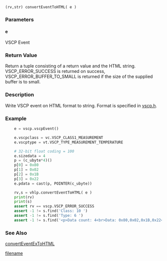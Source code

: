 

```clike
(rv,str) convertEventToHTML( e )
```

### Parameters

#### e
VSCP Event

### Return Value
Return a tuple consisting of a return value and the HTML string. VSCP_ERROR_SUCCESS is returned on success, VSCP_ERROR_BUFFER_TO_SMALL is returned if the size of the supplied buffer is to small. 

### Description
Write VSCP event on HTML format to string. Format is specified in [vscp.h](https://github.com/grodansparadis/vscp/blob/master/src/vscp/common/vscp.h). 

### Example

```python
    e = vscp.vscpEvent()

    e.vscpclass = vc.VSCP_CLASS1_MEASUREMENT
    e.vscptype = vt.VSCP_TYPE_MEASUREMENT_TEMPERATURE

    # 32-bit float coding = 100
    e.sizedata = 4
    p = (c_ubyte*4)()
    p[0] = 0x80
    p[1] = 0x02
    p[2] = 0x1B
    p[3] = 0x22
    e.pdata = cast(p, POINTER(c_ubyte))

    rv,s = vhlp.convertEventToHTML( e )
    print(rv)
    print(s)
    assert rv == vscp.VSCP_ERROR_SUCCESS
    assert -1 != s.find('Class: 10 ')
    assert -1 != s.find('Type: 6 ')
    assert -1 != s.find('<p>Data count: 4<br>Data: 0x80,0x02,0x1B,0x22<br></p>')
```

### See Also
[convertEventExToHTML](converteventextohtml.md)



[filename](./bottom_copyright.md ':include')